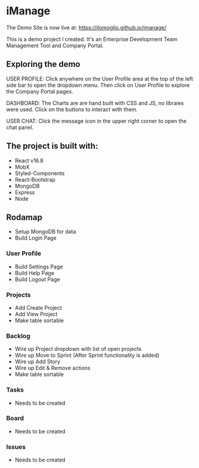# iManage 

The Demo Site is now live at: https://jlomoglio.github.io/imanage/

This is a demo project I created. It's an Enterprise Development Team Management Tool and Company Portal.

## Exploring the demo
USER PROFILE: Click anywhere on the User Profile area at the top of the left side bar to open the dropdown menu. Then click
on User Profile to explore the Company Portal pages.

DASHBOARD: The Charts are are hand built with CSS and JS, no libraies were used. Click on the buttons to interact with them.

USER CHAT: Click the message icon in the upper right corner to open the chat panel.


## The project is built with: 

* React v16.8
* MobX 
* Styled-Components
* React-Bootstrap
* MongoDB
* Express
* Node

## Rodamap

* Setup MongoDB for data 
* Build Login Page

### User Profile
* Build Settings Page
* Build Help Page
* Build Logout Page

### Projects
* Add Create Project
* Add View Project
* Make table sortable

### Backlog
* Wire up Project dropdown with list of open projects
* Wire up Move to Sprint (After Sprint functionality is added)
* Wire up Add Story
* Wire up Edit & Remove actions
* Make table sortable

### Tasks
* Needs to be created

### Board
* Needs to be created

### Issues
* Needs to be created







